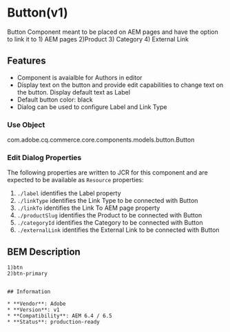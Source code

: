 <!--
Copyright 2019 Adobe Systems Incorporated

Licensed under the Apache License, Version 2.0 (the "License");
you may not use this file except in compliance with the License.
You may obtain a copy of the License at

    http://www.apache.org/licenses/LICENSE-2.0

Unless required by applicable law or agreed to in writing, software
distributed under the License is distributed on an "AS IS" BASIS,
WITHOUT WARRANTIES OR CONDITIONS OF ANY KIND, either express or implied.
See the License for the specific language governing permissions and
limitations under the License.
-->

# Button(v1) 

Button Component meant to be placed on AEM pages and have the option to link it to 1) AEM pages 2)Product 3) Category
4) External Link

## Features

* Component is avaialble for Authors in editor
* Display text on the button and provide edit capabilities to change text on the button.
  Display default text as Label
* Default button color: black
* Dialog can be used to configure Label and Link Type

### Use Object
com.adobe.cq.commerce.core.components.models.button.Button

### Edit Dialog Properties

The following properties are written to JCR for this component and are expected to be available as `Resource` properties:
1) `./label` identifies the Label property
2) `./linkType` identifies the Link Type to be connected with Button
3) `./linkTo`  identifies the Link To AEM page property
4) `./productSlug` identifies the Product to be connected with Button
5) `./categoryId`  identifies the  Category to be connected with Button
5) `./externalLink` identifies the External Link to be connected with Button

## BEM Description

```
1)btn
2)btn-primary


## Information

* **Vendor**: Adobe
* **Version**: v1
* **Compatibility**: AEM 6.4 / 6.5
* **Status**: production-ready

